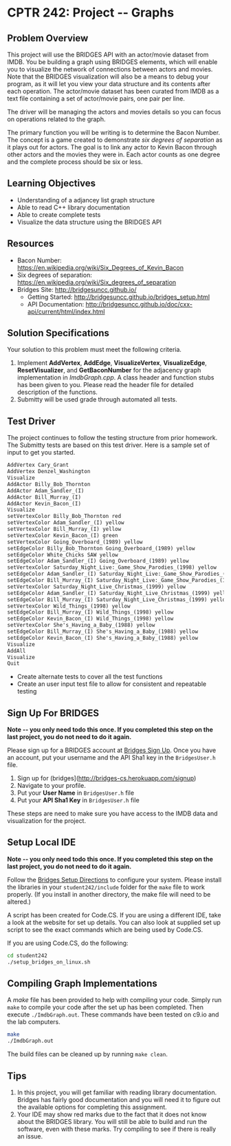 # CPTR 242: Project -- Graphs

## Problem Overview

This project will use the BRIDGES API with an actor/movie dataset from IMDB.
You be building a graph using BRIDGES elements, which will enable you to visualize the network of connections between actors and movies.
Note that the BRIDGES visualization will also be a means to debug your program, as it will let you view your data structure and its contents after each operation.
The actor/movie dataset has been curated from IMDB as a text file containing a set of actor/movie pairs, one pair per line.

The driver will be managing the actors and movies details so you can focus on operations related to the graph.

The primary function you will be writing is to determine the Bacon Number.
The concept is a game created to demonstrate _six degrees of separation_ as it plays out for actors.
The goal is to link any actor to Kevin Bacon through other actors and the movies they were in.
Each actor counts as one degree and the complete process should be six or less.

## Learning Objectives

* Understanding of a adjancey list graph structure
* Able to read C++ library documentation
* Able to create complete tests
* Visualize the data structure using the BRIDGES API


## Resources

* Bacon Number: <https://en.wikipedia.org/wiki/Six_Degrees_of_Kevin_Bacon>
* Six degrees of separation: <https://en.wikipedia.org/wiki/Six_degrees_of_separation>
* Bridges Site: <http://bridgesuncc.github.io/>
  * Getting Started: <http://bridgesuncc.github.io/bridges_setup.html>
  * API Documentation: <http://bridgesuncc.github.io/doc/cxx-api/current/html/index.html>

## Solution Specifications

Your solution to this problem must meet the following criteria.

1. Implement __AddVertex__, __AddEdge__, __VisualizeVertex__, __VisualizeEdge__, __ResetVisualizer__, and __GetBaconNumber__ for the adjacency graph implementation in _ImdbGraph.cpp_.
    A class header and function stubs has been given to you.
    Please read the header file for detailed description of the functions.
2. Submitty will be used grade through automated all tests.

## Test Driver

The project continues to follow the testing structure from prior homework.
The Submitty tests are based on this test driver.
Here is a sample set of input to get you started.

```txt
AddVertex Cary_Grant
AddVertex Denzel_Washington
Visualize
AddActor Billy_Bob_Thornton
AddActor Adam_Sandler_(I)
AddActor Bill_Murray_(I)
AddActor Kevin_Bacon_(I)
Visualize
setVertexColor Billy_Bob_Thornton red
setVertexColor Adam_Sandler_(I) yellow
setVertexColor Bill_Murray_(I) yellow
setVertexColor Kevin_Bacon_(I) green
setVertexColor Going_Overboard_(1989) yellow
setEdgeColor Billy_Bob_Thornton Going_Overboard_(1989) yellow
setEdgeColor White_Chicks SAW yellow
setEdgeColor Adam_Sandler_(I) Going_Overboard_(1989) yellow
setVertexColor Saturday_Night_Live:_Game_Show_Parodies_(1998) yellow
setEdgeColor Adam_Sandler_(I) Saturday_Night_Live:_Game_Show_Parodies_(1998) yellow
setEdgeColor Bill_Murray_(I) Saturday_Night_Live:_Game_Show_Parodies_(1998) yellow
setVertexColor Saturday_Night_Live_Christmas_(1999) yellow
setEdgeColor Adam_Sandler_(I) Saturday_Night_Live_Christmas_(1999) yellow
setEdgeColor Bill_Murray_(I) Saturday_Night_Live_Christmas_(1999) yellow
setVertexColor Wild_Things_(1998) yellow
setEdgeColor Bill_Murray_(I) Wild_Things_(1998) yellow
setEdgeColor Kevin_Bacon_(I) Wild_Things_(1998) yellow
setVertexColor She's_Having_a_Baby_(1988) yellow
setEdgeColor Bill_Murray_(I) She's_Having_a_Baby_(1988) yellow
setEdgeColor Kevin_Bacon_(I) She's_Having_a_Baby_(1988) yellow
Visualize
AddAll
Visualize
Quit
```

* Create alternate tests to cover all the test functions
* Create an user input test file to allow for consistent and repeatable testing

## Sign Up For BRIDGES

**Note -- you only need todo this once. If you completed this step on the last project, you do not need to do it again.**

Please sign up for a BRIDGES account at [Bridges Sign Up](http://bridges-cs.herokuapp.com/signup).
Once you have an account, put your username and the API Sha1 key in the `BridgesUser.h` file.

1. Sign up for (bridges](http://bridges-cs.herokuapp.com/signup)
1. Navigate to your profile.
1. Put your __User Name__ in `BridgesUser.h` file
1. Put your __API Sha1 Key__ in `BridgesUser.h` file

These steps are need to make sure you have access to the IMDB data and visualization for the project.

## Setup Local IDE

**Note -- you only need todo this once. If you completed this step on the last project, you do not need to do it again.**

Follow the [Bridges Setup Directions](http://bridgesuncc.github.io/bridges_setup.html) to configure your system.
Please install the libraries in your `student242/include` folder for the `make` file to work properly.
(If you install in another directory, the make file will need to be altered.)

A script has been created for Code.CS.
If you are using a different IDE, take a look at the website for set up details.
You can also look at supplied set up script to see the exact commands which are being used by Code.CS. 

If you are using Code.CS, do the following:

```sh
cd student242
./setup_bridges_on_linux.sh
```

## Compiling Graph Implementations

A _make_ file has been provided to help with compiling your code.
Simply run ```make``` to compile your code after the set up has been completed.
Then execute ```./ImdbGraph.out```.
These commands have been tested on c9.io and the lab computers.

```sh
make
./ImdbGraph.out
```

The build files can be cleaned up by running ```make clean```.

## Tips

1. In this project, you will get familiar with reading library documentation.
   Bridges has fairly good documentation and you will need it to figure out the available options for completing this assignment.
2. Your IDE may show red marks due to the fact that it does not know about the BRIDGES library.
   You will still be able to build and run the software, even with these marks.
   Try compiling to see if there is really an issue.
